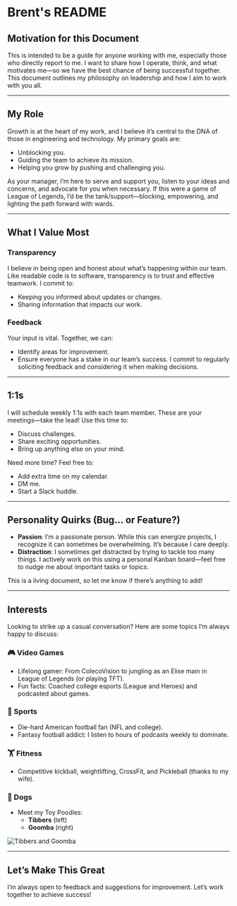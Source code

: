 # Brent's README

## Motivation for this Document

This is intended to be a guide for anyone working with me, especially those who directly report to me. I want to share how I operate, think, and what motivates me—so we have the best chance of being successful together. This document outlines my philosophy on leadership and how I aim to work with you all.

---

## My Role

Growth is at the heart of my work, and I believe it’s central to the DNA of those in engineering and technology. My primary goals are:
- Unblocking you.
- Guiding the team to achieve its mission.
- Helping you grow by pushing and challenging you.

As your manager, I’m here to serve and support you, listen to your ideas and concerns, and advocate for you when necessary. If this were a game of League of Legends, I’d be the tank/support—blocking, empowering, and lighting the path forward with wards.

---

## What I Value Most

### Transparency
I believe in being open and honest about what’s happening within our team. Like readable code is to software, transparency is to trust and effective teamwork. I commit to:
- Keeping you informed about updates or changes.
- Sharing information that impacts our work.

### Feedback
Your input is vital. Together, we can:
- Identify areas for improvement.
- Ensure everyone has a stake in our team’s success.
I commit to regularly soliciting feedback and considering it when making decisions.

---

## 1:1s

I will schedule weekly 1:1s with each team member. These are your meetings—take the lead! Use this time to:
- Discuss challenges.
- Share exciting opportunities.
- Bring up anything else on your mind.

Need more time? Feel free to:
- Add extra time on my calendar.
- DM me.
- Start a Slack huddle.

---

## Personality Quirks (Bug... or Feature?)

- **Passion**: I’m a passionate person. While this can energize projects, I recognize it can sometimes be overwhelming. It’s because I care deeply.
- **Distraction**: I sometimes get distracted by trying to tackle too many things. I actively work on this using a personal Kanban board—feel free to nudge me about important tasks or topics.

This is a living document, so let me know if there’s anything to add!

---

## Interests

Looking to strike up a casual conversation? Here are some topics I’m always happy to discuss:

### 🎮 Video Games
- Lifelong gamer: From ColecoVision to jungling as an Elise main in League of Legends (or playing TFT).
- Fun facts: Coached college esports (League and Heroes) and podcasted about games.

### 🏈 Sports
- Die-hard American football fan (NFL and college).
- Fantasy football addict: I listen to hours of podcasts weekly to dominate.

### 🏋️ Fitness
- Competitive kickball, weightlifting, CrossFit, and Pickleball (thanks to my wife).

### 🐶 Dogs
- Meet my Toy Poodles:
  - **Tibbers** (left)
  - **Goomba** (right)
  
![Tibbers and Goomba](images/dog_image.jpg)

---

## Let’s Make This Great
I’m always open to feedback and suggestions for improvement. Let’s work together to achieve success!
